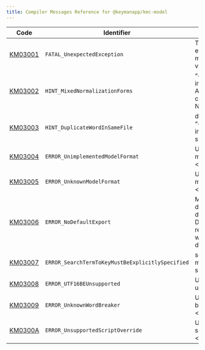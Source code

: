 ```yaml
---
title: Compiler Messages Reference for @keymanapp/kmc-model
---
```


 Code | Identifier | Message
------|------------|---------
[KM03001](km03001) | `FATAL_UnexpectedException` | This is an internal error; the message will vary
[KM03002](km03002) | `HINT_MixedNormalizationForms` | “&lt;param&gt;” is not in Unicode NFC\. Automatically converting to NFC\.
[KM03003](km03003) | `HINT_DuplicateWordInSameFile` | duplicate word “&lt;param&gt;” found in same file; summing counts
[KM03004](km03004) | `ERROR_UnimplementedModelFormat` | Unimplemented model format: &lt;param&gt;
[KM03005](km03005) | `ERROR_UnknownModelFormat` | Unimplemented model format: &lt;param&gt;
[KM03006](km03006) | `ERROR_NoDefaultExport` | Model source does have a default export\. Did you remember to write \`export default source;\`?
[KM03007](km03007) | `ERROR_SearchTermToKeyMustBeExplicitlySpecified` | searchTermToKey must be explicitly specified
[KM03008](km03008) | `ERROR_UTF16BEUnsupported` | UTF\-16BE is unsupported
[KM03009](km03009) | `ERROR_UnknownWordBreaker` | Unknown word breaker: &lt;param&gt;
[KM0300A](km0300a) | `ERROR_UnsupportedScriptOverride` | Unsupported script override: &lt;param&gt;
